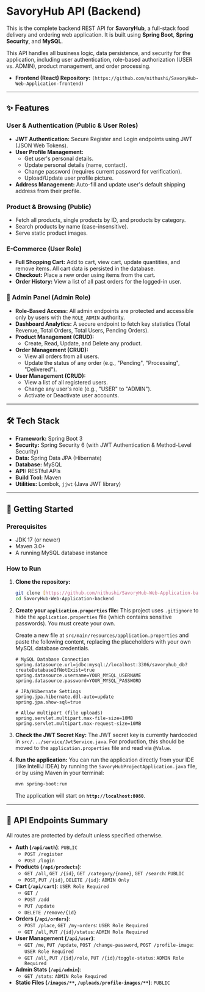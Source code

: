 # SavoryHub API (Backend)

This is the complete backend REST API for **SavoryHub**, a full-stack food delivery and ordering web application. It is built using **Spring Boot**, **Spring Security**, and **MySQL**.

This API handles all business logic, data persistence, and security for the application, including user authentication, role-based authorization (USER vs. ADMIN), product management, and order processing.

-   **Frontend (React) Repository:** `(https://github.com/nithushi/SavoryHub-Web-Application-frontend)`
---

## ✨ Features

### User & Authentication (Public & User Roles)
* **JWT Authentication:** Secure Register and Login endpoints using JWT (JSON Web Tokens).
* **User Profile Management:**
    * Get user's personal details.
    * Update personal details (name, contact).
    * Change password (requires current password for verification).
    * Upload/Update user profile picture.
* **Address Management:** Auto-fill and update user's default shipping address from their profile.

### Product & Browsing (Public)
* Fetch all products, single products by ID, and products by category.
* Search products by name (case-insensitive).
* Serve static product images.

### E-Commerce (User Role)
* **Full Shopping Cart:** Add to cart, view cart, update quantities, and remove items. All cart data is persisted in the database.
* **Checkout:** Place a new order using items from the cart.
* **Order History:** View a list of all past orders for the logged-in user.

### 🔐 Admin Panel (Admin Role)
* **Role-Based Access:** All admin endpoints are protected and accessible only by users with the `ROLE_ADMIN` authority.
* **Dashboard Analytics:** A secure endpoint to fetch key statistics (Total Revenue, Total Orders, Total Users, Pending Orders).
* **Product Management (CRUD):**
    * Create, Read, Update, and Delete any product.
* **Order Management (CRUD):**
    * View all orders from all users.
    * Update the status of any order (e.g., "Pending", "Processing", "Delivered").
* **User Management (CRUD):**
    * View a list of all registered users.
    * Change any user's role (e.g., "USER" to "ADMIN").
    * Activate or Deactivate user accounts.

---

## 🛠️ Tech Stack

* **Framework:** Spring Boot 3
* **Security:** Spring Security 6 (with JWT Authentication & Method-Level Security)
* **Data:** Spring Data JPA (Hibernate)
* **Database:** MySQL
* **API:** RESTful APIs
* **Build Tool:** Maven
* **Utilities:** Lombok, `jjwt` (Java JWT library)

---

## 🏁 Getting Started

### Prerequisites
* JDK 17 (or newer)
* Maven 3.0+
* A running MySQL database instance

### How to Run

1.  **Clone the repository:**
    ```bash
    git clone [https://github.com/nithushi/SavoryHub-Web-Application-backend.git](https://github.com/nithushi/SavoryHub-Web-Application-backend.git)
    cd SavoryHub-Web-Application-backend
    ```

2.  **Create your `application.properties` file:**
    This project uses `.gitignore` to hide the `application.properties` file (which contains sensitive passwords). You must create your own.

    Create a new file at `src/main/resources/application.properties` and paste the following content, replacing the placeholders with your own MySQL database credentials.

    ```properties
    # MySQL Database Connection
    spring.datasource.url=jdbc:mysql://localhost:3306/savoryhub_db?createDatabaseIfNotExist=true
    spring.datasource.username=YOUR_MYSQL_USERNAME
    spring.datasource.password=YOUR_MYSQL_PASSWORD

    # JPA/Hibernate Settings
    spring.jpa.hibernate.ddl-auto=update
    spring.jpa.show-sql=true

    # Allow multipart (file uploads)
    spring.servlet.multipart.max-file-size=10MB
    spring.servlet.multipart.max-request-size=10MB
    ```

3.  **Check the JWT Secret Key:**
    The JWT secret key is currently hardcoded in `src/.../service/JwtService.java`. For production, this should be moved to the `application.properties` file and read via `@Value`.

4.  **Run the application:**
    You can run the application directly from your IDE (like IntelliJ IDEA) by running the `SavoryHubProjectApplication.java` file, or by using Maven in your terminal:

    ```bash
    mvn spring-boot:run
    ```
    The application will start on **`http://localhost:8080`**.

---

## 🔑 API Endpoints Summary

All routes are protected by default unless specified otherwise.

* **Auth (`/api/auth`)**: `PUBLIC`
    * `POST /register`
    * `POST /login`
* **Products (`/api/products`)**:
    * `GET /all`, `GET /{id}`, `GET /category/{name}`, `GET /search`: `PUBLIC`
    * `POST`, `PUT /{id}`, `DELETE /{id}`: `ADMIN Only`
* **Cart (`/api/cart`)**: `USER Role Required`
    * `GET /`
    * `POST /add`
    * `PUT /update`
    * `DELETE /remove/{id}`
* **Orders (`/api/orders`)**:
    * `POST /place`, `GET /my-orders`: `USER Role Required`
    * `GET /all`, `PUT /{id}/status`: `ADMIN Role Required`
* **User Management (`/api/user`)**:
    * `GET /me`, `PUT /update`, `POST /change-password`, `POST /profile-image`: `USER Role Required`
    * `GET /all`, `PUT /{id}/role`, `PUT /{id}/toggle-status`: `ADMIN Role Required`
* **Admin Stats (`/api/admin`)**:
    * `GET /stats`: `ADMIN Role Required`
* **Static Files (`/images/**`, `/uploads/profile-images/**`)**: `PUBLIC`

